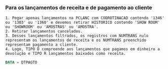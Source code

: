 ### Para os lançamentos de receita e de pagamento ao cliente

	1. Pegar apenas lançamentos na PCLANC com CODROTINACAD contendo '1346' ou '1303' ou '1360' e devemos retirar HISTORICO contendo 'SHOW ROOM' ou 'SHOWROOM' ou 'AMOSTRAS' ou 'AMOSTRA'.
	2. Retirar lançamentos cancelados.
	3. Desses lançamentos filtrados, os registros com NUMTRANS nulo representam os lançamentos de receita e os NUMTRANS preenchido representam pagamento a cliente.
	4. Logo, TIPO D compreende aos lançamentos que pagamos em dinheiro a devolução e TIPO R lançamentos baixados como receita.
```sql
DATA = DTPAGTO
```

